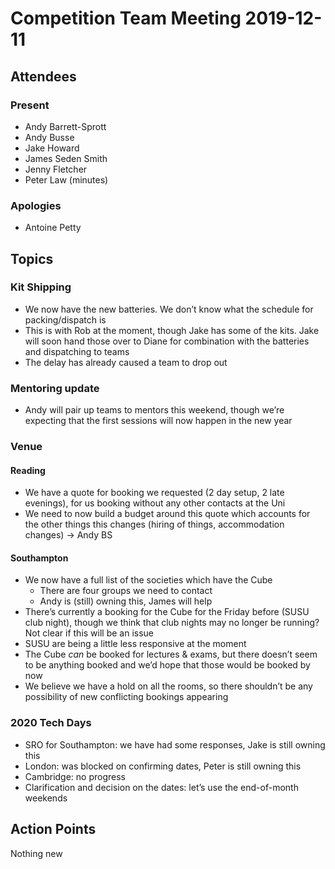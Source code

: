 # Competition Team Meeting 2019-12-11

## Attendees

### Present

- Andy Barrett-Sprott
- Andy Busse
- Jake Howard
- James Seden Smith
- Jenny Fletcher
- Peter Law (minutes)

### Apologies

- Antoine Petty

## Topics

### Kit Shipping

 * We now have the new batteries. We don’t know what the schedule for packing/dispatch is
 * This is with Rob at the moment, though Jake has some of the kits. Jake will soon hand those over to Diane for combination with the batteries and dispatching to teams
 * The delay has already caused a team to drop out

### Mentoring update

 * Andy will pair up teams to mentors this weekend, though we’re expecting that the first sessions will now happen in the new year

### Venue

#### Reading

 * We have a quote for booking we requested (2 day setup, 2 late evenings), for us booking without any other contacts at the Uni
 * We need to now build a budget around this quote which accounts for the other things this changes (hiring of things, accommodation changes) -> Andy BS

#### Southampton

 * We now have a full list of the societies which have the Cube
   * There are four groups we need to contact
   * Andy is (still) owning this, James will help
 * There’s currently a booking for the Cube for the Friday before (SUSU club night), though we think that club nights may no longer be running? Not clear if this will be an issue
 * SUSU are being a little less responsive at the moment
 * The Cube _can_ be booked for lectures & exams, but there doesn’t seem to be anything booked and we’d hope that those would be booked by now
 * We believe we have a hold on all the rooms, so there shouldn’t be any possibility of new conflicting bookings appearing

### 2020 Tech Days

 * SRO for Southampton: we have had some responses, Jake is still owning this
 * London: was blocked on confirming dates, Peter is still owning this
 * Cambridge: no progress
 * Clarification and decision on the dates: let’s use the end-of-month weekends


## Action Points

Nothing new
